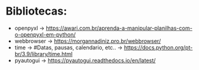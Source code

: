 # Bibliotecas: 

- openpyxl -> https://awari.com.br/aprenda-a-manipular-planilhas-com-o-openpyxl-em-python/
- webbrowser -> https://morgannadiniz.pro.br/webbrowser/
- time ->  #Datas, pausas, calendario, etc.. -> https://docs.python.org/pt-br/3.9/library/time.html
- pyautogui -> https://pyautogui.readthedocs.io/en/latest/
 
